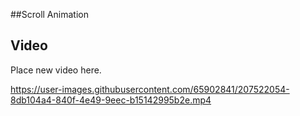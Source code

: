 ##Scroll Animation

## Video

Place new video here.


https://user-images.githubusercontent.com/65902841/207522054-8db104a4-840f-4e49-9eec-b15142995b2e.mp4


